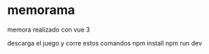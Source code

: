 # memorama
memora realizado con vue 3

descarga el juego y corre estos comandos
npm install
npm run dev
